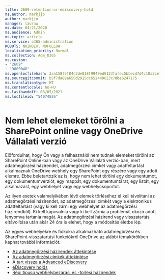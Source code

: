 ```yaml
---
title: 2609-retention-or-ediscovery-hold
ms.author: markjjo
author: markjjo
manager: lauraw
ms.date: 04/21/2020
ms.audience: Admin
ms.topic: article
ms.service: o365-administration
ROBOTS: NOINDEX, NOFOLLOW
localization_priority: Normal
ms.collection: Adm_O365
ms.custom:
- "2609"
- "9000048"
ms.openlocfilehash: 3aa158f5f84d3de018f9949ed0123fafec5bbecd7d4c18a3cef8af7fe738d78c
ms.sourcegitcommit: b5f7da89a650d2915dc652449623c78be6247175
ms.translationtype: MT
ms.contentlocale: hu-HU
ms.lasthandoff: 08/05/2021
ms.locfileid: "54074826"
---
```

# <a name="unable-to-delete-items-in-sharepoint-online-or-onedrive-for-business"></a>Nem lehet elemeket törölni a SharePoint online vagy OneDrive Vállalati verzió

Előfordulhat, hogy Ön vagy a felhasználói nem tudnak elemeket törölni az SharePoint Online-ban vagy az OneDrive Vállalati verzió-ban, mert adatmegőrzési házirendet, adatmegőrzési címkét vagy adatfeltartást alkalmaznak OneDrive webhely egy SharePoint egy részére vagy egy adott elemre. Ebbe beletartozik az is, hogy nem lehet törölni egy dokumentumot, egy dokumentumverziót, egy mappát, egy dokumentumtárat, egy listát, egy alkalmazást, egy webhelyet vagy egy webhelycsoportot. 

Az ilyen esetek valamelyikében lévő elemek törléséhez el kell távolítani az adatmegőrzési házirendet, az adatmegőrzési címkét vagy a elektronikus adatfeltartást (vagy ki kell zárni egy webhelyet az adatmegőrzési házirendből). Ki kell kapcsolnia vagy ki kell zárnia a problémát okozó adott lenyomva tartania magát. Az adatmegőrzési házirend vagy visszatartás eltávolítása után akár 24 óra is elehet, hogy a módosítás életbe lép. 

Az egyes webhelyekre és fiókokra alkalmazható adatmegőrzési és SharePoint-visszatartási funkciókról OneDrive az alábbi témakörökben kaphat további információt.

- [Az adatmegőrzési házirendek áttekintése](https://docs.microsoft.com/microsoft-365/compliance/retention-policies)
- [Az adatmegőrzési címkék áttekintése](https://docs.microsoft.com/microsoft-365/compliance/labels)
- [A tart vissza a Advanced eDiscovery](https://docs.microsoft.com/microsoft-365/compliance/managing-holds)
- [eDiscovery holds](https://docs.microsoft.com/microsoft-365/compliance/ediscovery-cases#step-4-place-content-locations-on-hold)
- [Régi típusú webhelybezárási és -törlési házirendek](https://support.office.com/article/Use-policies-for-site-closure-and-deletion-A8280D82-27FD-48C5-9ADF-8A5431208BA5)
